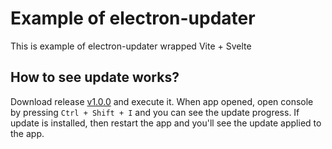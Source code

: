 # Example of electron-updater

This is example of electron-updater wrapped Vite + Svelte

## How to see update works?

Download release [v1.0.0](https://github.com/legenlee/vite-electron-updater-example/releases/tag/v1.0.0) and execute it. When app opened, open console by pressing `Ctrl + Shift + I` and you can see the update progress. If update is installed, then restart the app and you'll see the update applied to the app.
